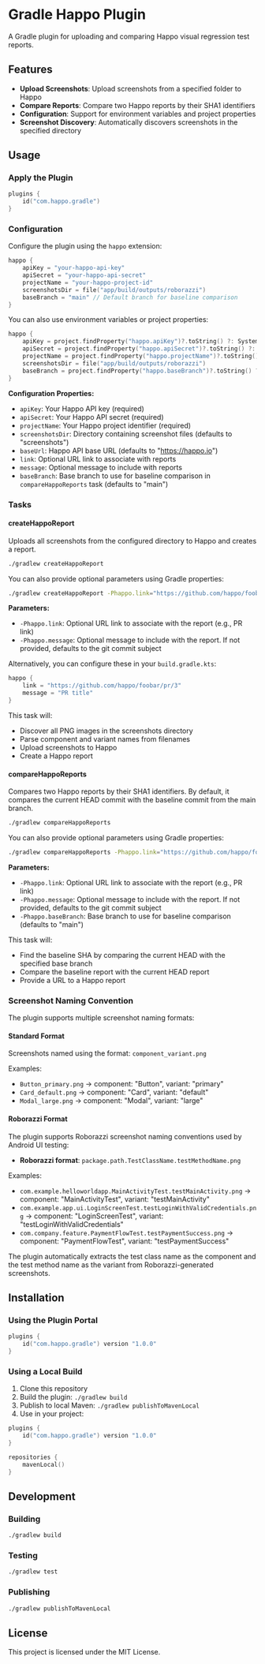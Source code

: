 # Gradle Happo Plugin

A Gradle plugin for uploading and comparing Happo visual regression test reports.

## Features

- **Upload Screenshots**: Upload screenshots from a specified folder to Happo
- **Compare Reports**: Compare two Happo reports by their SHA1 identifiers
- **Configuration**: Support for environment variables and project properties
- **Screenshot Discovery**: Automatically discovers screenshots in the specified directory

## Usage

### Apply the Plugin

```kotlin
plugins {
    id("com.happo.gradle")
}
```

### Configuration

Configure the plugin using the `happo` extension:

```kotlin
happo {
    apiKey = "your-happo-api-key"
    apiSecret = "your-happo-api-secret"
    projectName = "your-happo-project-id"
    screenshotsDir = file("app/build/outputs/roborazzi")
    baseBranch = "main" // Default branch for baseline comparison
}
```

You can also use environment variables or project properties:

```kotlin
happo {
    apiKey = project.findProperty("happo.apiKey")?.toString() ?: System.getenv("HAPPO_API_KEY") ?: ""
    apiSecret = project.findProperty("happo.apiSecret")?.toString() ?: System.getenv("HAPPO_API_SECRET") ?: ""
    projectName = project.findProperty("happo.projectName")?.toString() ?: System.getenv("HAPPO_PROJECT_NAME") ?: ""
    screenshotsDir = file("app/build/outputs/roborazzi")
    baseBranch = project.findProperty("happo.baseBranch")?.toString() ?: System.getenv("HAPPO_BASE_BRANCH") ?: "main"
}
```

**Configuration Properties:**

- `apiKey`: Your Happo API key (required)
- `apiSecret`: Your Happo API secret (required)
- `projectName`: Your Happo project identifier (required)
- `screenshotsDir`: Directory containing screenshot files (defaults to "screenshots")
- `baseUrl`: Happo API base URL (defaults to "https://happo.io")
- `link`: Optional URL link to associate with reports
- `message`: Optional message to include with reports
- `baseBranch`: Base branch to use for baseline comparison in `compareHappoReports` task (defaults to "main")

### Tasks

#### createHappoReport

Uploads all screenshots from the configured directory to Happo and creates a report.

```bash
./gradlew createHappoReport
```

You can also provide optional parameters using Gradle properties:

```bash
./gradlew createHappoReport -Phappo.link="https://github.com/happo/foobar/pr/3" -Phappo.message="PR title"
```

**Parameters:**

- `-Phappo.link`: Optional URL link to associate with the report (e.g., PR link)
- `-Phappo.message`: Optional message to include with the report. If not provided, defaults to the git commit subject

Alternatively, you can configure these in your `build.gradle.kts`:

```kotlin
happo {
    link = "https://github.com/happo/foobar/pr/3"
    message = "PR title"
}
```

This task will:

- Discover all PNG images in the screenshots directory
- Parse component and variant names from filenames
- Upload screenshots to Happo
- Create a Happo report

#### compareHappoReports

Compares two Happo reports by their SHA1 identifiers. By default, it compares the current HEAD commit with the baseline commit from the main branch.

```bash
./gradlew compareHappoReports
```

You can also provide optional parameters using Gradle properties:

```bash
./gradlew compareHappoReports -Phappo.link="https://github.com/happo/foobar/pr/3" -Phappo.message="PR title" -Phappo.baseBranch="develop"
```

**Parameters:**

- `-Phappo.link`: Optional URL link to associate with the report (e.g., PR link)
- `-Phappo.message`: Optional message to include with the report. If not provided, defaults to the git commit subject
- `-Phappo.baseBranch`: Base branch to use for baseline comparison (defaults to "main")

This task will:

- Find the baseline SHA by comparing the current HEAD with the specified base branch
- Compare the baseline report with the current HEAD report
- Provide a URL to a Happo report

### Screenshot Naming Convention

The plugin supports multiple screenshot naming formats:

#### Standard Format

Screenshots named using the format: `component_variant.png`

Examples:

- `Button_primary.png` → component: "Button", variant: "primary"
- `Card_default.png` → component: "Card", variant: "default"
- `Modal_large.png` → component: "Modal", variant: "large"

#### Roborazzi Format

The plugin supports Roborazzi screenshot naming conventions used by Android UI testing:

- **Roborazzi format**: `package.path.TestClassName.testMethodName.png`

Examples:

- `com.example.helloworldapp.MainActivityTest.testMainActivity.png` → component: "MainActivityTest", variant: "testMainActivity"
- `com.example.app.ui.LoginScreenTest.testLoginWithValidCredentials.png` → component: "LoginScreenTest", variant: "testLoginWithValidCredentials"
- `com.company.feature.PaymentFlowTest.testPaymentSuccess.png` → component: "PaymentFlowTest", variant: "testPaymentSuccess"

The plugin automatically extracts the test class name as the component and the test method name as the variant from Roborazzi-generated screenshots.

## Installation

### Using the Plugin Portal

```kotlin
plugins {
    id("com.happo.gradle") version "1.0.0"
}
```

### Using a Local Build

1. Clone this repository
2. Build the plugin: `./gradlew build`
3. Publish to local Maven: `./gradlew publishToMavenLocal`
4. Use in your project:

```kotlin
plugins {
    id("com.happo.gradle") version "1.0.0"
}

repositories {
    mavenLocal()
}
```

## Development

### Building

```bash
./gradlew build
```

### Testing

```bash
./gradlew test
```

### Publishing

```bash
./gradlew publishToMavenLocal
```

## License

This project is licensed under the MIT License.
